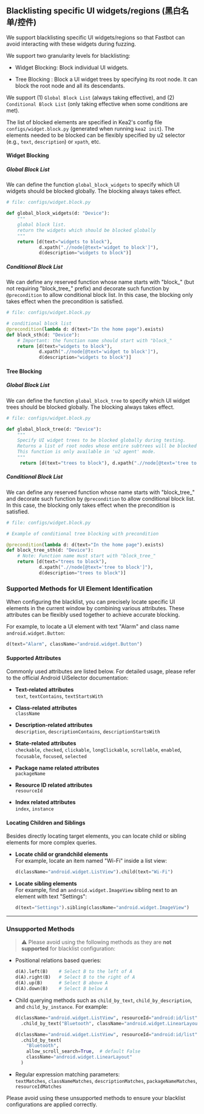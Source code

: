 ## Blacklisting specific UI widgets/regions (黑白名单/控件)

We support blacklisting specific UI widgets/regions so that Fastbot can avoid interacting with these widgets during fuzzing. 

We support two granularity levels for blacklisting:

- Widget Blocking: Block individual UI widgets.

- Tree Blocking : Block a UI widget trees by specifying its root node.
It can block the root node and all its descendants.

We support (1) `Global Block List` (always taking effective), and (2) `Conditional Block List` (only taking effective when some conditions are met).

The list of blocked elements are specified in Kea2's config file `configs/widget.block.py` (generated when running `kea2 init`). 
The elements needed to be blocked can be flexibly specified by u2 selector (e.g., `text`, `description`) or `xpath`, etc.

#### Widget Blocking
##### Global Block List
We can define the function `global_block_widgets` to specify which UI widgets should be blocked globally. The blocking always takes effect. 

```python
# file: configs/widget.block.py

def global_block_widgets(d: "Device"):
    """
    global block list.
    return the widgets which should be blocked globally
    """
    return [d(text="widgets to block"), 
            d.xpath(".//node[@text='widget to block']"),
            d(description="widgets to block")]
```
##### Conditional Block List
We can define any reserved function whose name starts with "block_" (but not requiring "block_tree_" prefix) and decorate such function by `@precondition` to allow conditional block list.
In this case, the blocking only takes effect when the precondition is satisfied.
```python
# file: configs/widget.block.py

# conditional block list
@precondition(lambda d: d(text="In the home page").exists)
def block_sth(d: "Device"):
    # Important: the function name should start with "block_"
    return [d(text="widgets to block"), 
            d.xpath(".//node[@text='widget to block']"),
            d(description="widgets to block")]
```

#### Tree Blocking
##### Global Block List
We can define the function `global_block_tree` to specify which UI widget trees should be blocked globally. The blocking always takes effect. 

```python
# file: configs/widget.block.py

def global_block_tree(d: "Device"):
    """
    Specify UI widget trees to be blocked globally during testing.
    Returns a list of root nodes whose entire subtrees will be blocked from exploration.
    This function is only available in 'u2 agent' mode.
    """
     return [d(text="trees to block"), d.xpath(".//node[@text='tree to block']")]
```
##### Conditional Block List
We can define any reserved function whose name starts with "block_tree_" and decorate such function by `@precondition` to allow conditional block list.
In this case, the blocking only takes effect when the precondition is satisfied.
```python
# file: configs/widget.block.py

# Example of conditional tree blocking with precondition

@precondition(lambda d: d(text="In the home page").exists)
def block_tree_sth(d: "Device"):
    # Note: Function name must start with "block_tree_"
    return [d(text="trees to block"), 
            d.xpath(".//node[@text='tree to block']"),
            d(description="trees to block")]
```


### Supported Methods for UI Element Identification

When configuring the blacklist, you can precisely locate specific UI elements in the current window by combining various attributes. These attributes can be flexibly used together to achieve accurate blocking.

For example, to locate a UI element with text "Alarm" and class name `android.widget.Button`:

```python
d(text="Alarm", className="android.widget.Button")
```

#### Supported Attributes

Commonly used attributes are listed below. For detailed usage, please refer to the official Android UiSelector documentation:

- **Text-related attributes**  
  `text`, `textContains`, `textStartsWith`

- **Class-related attributes**  
  `className`

- **Description-related attributes**  
  `description`, `descriptionContains`, `descriptionStartsWith`

- **State-related attributes**  
  `checkable`, `checked`, `clickable`, `longClickable`, `scrollable`, `enabled`, `focusable`, `focused`, `selected`

- **Package name related attributes**  
  `packageName`

- **Resource ID related attributes**  
  `resourceId`

- **Index related attributes**  
  `index`, `instance`

#### Locating Children and Siblings

Besides directly locating target elements, you can locate child or sibling elements for more complex queries.

- **Locate child or grandchild elements**  
  For example, locate an item named "Wi-Fi" inside a list view:

  ```python
  d(className="android.widget.ListView").child(text="Wi-Fi")
  ```

- **Locate sibling elements**  
  For example, find an `android.widget.ImageView` sibling next to an element with text "Settings":

  ```python
  d(text="Settings").sibling(className="android.widget.ImageView")
  ```

---

### Unsupported Methods

> ⚠️ Please avoid using the following methods as they are **not supported** for blacklist configuration:

- Positional relations based queries:  

  ```python
  d(A).left(B)    # Select B to the left of A
  d(A).right(B)   # Select B to the right of A
  d(A).up(B)      # Select B above A
  d(A).down(B)    # Select B below A
  ```

- Child querying methods such as `child_by_text`, `child_by_description`, and `child_by_instance`. For example:

  ```python
  d(className="android.widget.ListView", resourceId="android:id/list") \
    .child_by_text("Bluetooth", className="android.widget.LinearLayout")
  
  d(className="android.widget.ListView", resourceId="android:id/list") \
    .child_by_text(
      "Bluetooth",
      allow_scroll_search=True,  # default False
      className="android.widget.LinearLayout"
    )
  ```

- Regular expression matching parameters:  
  `textMatches`, `classNameMatches`, `descriptionMatches`, `packageNameMatches`, `resourceIdMatches`


Please avoid using these unsupported methods to ensure your blacklist configurations are applied correctly.


